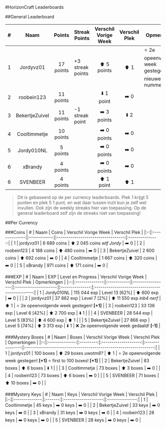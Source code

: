 #HorizonCraft Leaderboards

##General Leaderboard

| # |      Naam      |   Points  | Streak Points    |  Verschil Vorige Week  |  Verschil Plek  | Opmerkingen                                                    |
|:-:|:--------------:|:---------:|------------------|:----------------------:|:---------------:|----------------------------------------------------------------|
| 1 | Jordyvz01      | 17 points | +3 streak points | :arrow_up: 5 points    | :arrow_up: 1    | :star: 2e opeenvolgende week gestegen! :star: nieuwe nummer 1! |
| 2 | roobein123     | 11 points |                  | :arrow_down: 1 point   | :arrow_right: 0 |                                                                |
| 3 | BekertjeZuivel | 11 points | -1 streak point  | :arrow_right: 3 points |  :arrow_down: 2 |                                                                |
| 4 |  Cooltimmetje  | 10 points |                  | :arrow_right: 0 points | :arrow_right: 0 |                                                                |
| 5 |   Jordy010NL   |  5 points |                  | :arrow_right: 0 points | :arrow_right: 0 |                                                                |
| 6 |     xBrandy    |  4 points |                  | :arrow_right: 0 points | :arrow_right: 0 |                                                                |
| 6 |    SVENBEER    |  4 points |                  |   :arrow_up: 1 point   |   :arrow_up: 1  |                                                                |

> Dit is gebaseerd op de per currency leaderboards. 
> Plek 1 krijgt 5 punten en plek 5 1 punt, en wat daar tussen inzit kun je zelf wel invullen.
> Ook zijn de weekly streaks hier van toepassing. Op de general leaderboard zelf zijn de streaks niet van toepassing!

##Per Currency

###Coins
| # |      Naam      |     Coins    |        Verschil Vorige Week        |  Verschil Plek  |
|:-:|:--------------:|:------------:|:----------------------------------:|:---------------:|
| 1 |    jordyvz01   |  6 689 coins | :arrow_up: 2 045 coins *wtf Jordy* | :arrow_right: 0 |
| 2 |   roobein123   |  4 188 coins |        :arrow_up: 480 coins        | :arrow_right: 0 |
| 3 | BekertjeZuivel |  2 600 coins |        :arrow_up: 692 coins        | :arrow_right: 0 |
| 4 |  Cooltimmetje  |  1 667 coins |        :arrow_up: 320 coins        | :arrow_right: 0 |
| 5 |     xBrandy    |   971 coins  |        :arrow_up: 171 coins        | :arrow_right: 0 |

###EXP
| # |      Naam      |     EXP     | Level en Progress |  Verschil Vorige Week |  Verschil Plek  |                   Opmerkingen                   |
|:-:|:--------------:|:-----------:|:-----------------:|:---------------------:|:---------------:|:-----------------------------------------------:|
| 1 |   Jordy010NL   | 115 044 exp |   Level 13 [62%]  |   :arrow_up: 600 exp  | :arrow_right: 0 |                                                 |
| 2 |    jordyvz01   |  37 882 exp |    Level 7 [2%]   | :arrow_up: 11 550 exp *inb4 nerf* |   :arrow_up: 1  | :star: 2e opeenvolgende week gestegen! **[+1]** |
| 3 |   roobein123   |  33 136 exp |   Level 6 [42%]   |  :arrow_up: 2 700 exp |  :arrow_down: 1 |                                                 |
| 4 |    SVENBEER    |  28 544 exp |   Level 5 [83%]   |  :arrow_up: 4 600 exp |   :arrow_up: 1  |                                                 |
| 5 | BekertjeZuivel |  27 866 exp |   Level 5 [74%]   |  :arrow_up: 3 313 exp |  :arrow_down: 1 |   :x: 2e opeenvolgende week gedaald! **[-1]**   |

###Mystery Boxes
| # |      Naam      |   Boxes   | Verschil Vorige Week |  Verschil Plek  |                            Opmerkingen                            |
|:-:|:--------------:|:---------:|:--------------------:|:---------------:|:-----------------------------------------------------------------:|
| 1 |    jordyvz01   | 100 boxes |  :arrow_up: 29 boxes *uwotm8?* |   :arrow_up: 1  | :star: 2e opeenvolgende week gestegen! **[+1]**   :star: first to 100 boxes! **[+1]** |
| 2 | BekertjeZuivel |  83 boxes |  :arrow_up: 8 boxes  |  :arrow_down: 1 |                                                                   |
| 3 |  Cooltimmetje  |  73 boxes |  :arrow_up: 3 boxes  | :arrow_right: 0 |                                                                   |
| 4 |   roobein123   |  73 boxes |  :arrow_up: 6 boxes  | :arrow_right: 0 |                                                                   |
| 5 |    SVENBEER    |  71 boxes |  :arrow_up: 10 boxes | :arrow_right: 0 |                                                                   |

###Mystery Keys
| # |      Naam      |   Keys  | Verschil Vorige Week |  Verschil Plek  |
|:-:|:--------------:|:-------:|:--------------------:|:---------------:|
| 1 |  Cooltimmetje  | 45 keys | :arrow_right: 0 keys | :arrow_right: 0 |
| 2 | BekertjeZuivel | 33 keys | :arrow_right: 0 keys | :arrow_right: 0 |
| 3 |     xBrandy    | 31 keys | :arrow_right: 0 keys | :arrow_right: 0 |
| 4 |   roobein123   | 28 keys | :arrow_right: 0 keys | :arrow_right: 0 |
| 5 |    SVENBEER    | 28 keys | :arrow_right: 0 keys | :arrow_right: 0 |
